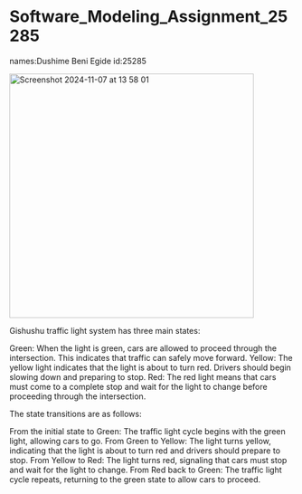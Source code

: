 # Software_Modeling_Assignment_25285

names:Dushime Beni Egide
id:25285

<img width="432" alt="Screenshot 2024-11-07 at 13 58 01" src="https://github.com/user-attachments/assets/ad764c74-d3a1-49e2-a22e-05f6348c6f58">


Gishushu traffic light system has three main states:

Green: When the light is green, cars are allowed to proceed through the intersection. This indicates that traffic can safely move forward.
Yellow: The yellow light indicates that the light is about to turn red. Drivers should begin slowing down and preparing to stop.
Red: The red light means that cars must come to a complete stop and wait for the light to change before proceeding through the intersection.

The state transitions are as follows:

From the initial state to Green: The traffic light cycle begins with the green light, allowing cars to go.
From Green to Yellow: The light turns yellow, indicating that the light is about to turn red and drivers should prepare to stop.
From Yellow to Red: The light turns red, signaling that cars must stop and wait for the light to change.
From Red back to Green: The traffic light cycle repeats, returning to the green state to allow cars to proceed.
